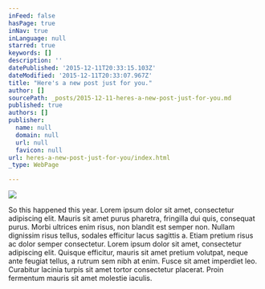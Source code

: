 ```yaml
---
inFeed: false
hasPage: true
inNav: true
inLanguage: null
starred: true
keywords: []
description: ''
datePublished: '2015-12-11T20:33:15.103Z'
dateModified: '2015-12-11T20:33:07.967Z'
title: "Here's a new post just for you."
author: []
sourcePath: _posts/2015-12-11-heres-a-new-post-just-for-you.md
published: true
authors: []
publisher:
  name: null
  domain: null
  url: null
  favicon: null
url: heres-a-new-post-just-for-you/index.html
_type: WebPage

---
```

![](https://the-grid-user-content.s3-us-west-2.amazonaws.com/ea9aea2c-53c9-47f4-b5db-463f49cda3c8.jpg)

So this happened this year. Lorem ipsum dolor sit amet, consectetur adipiscing elit. Mauris sit amet purus pharetra, fringilla dui quis, consequat purus. Morbi ultrices enim risus, non blandit est semper non. Nullam dignissim risus tellus, sodales efficitur lacus sagittis a. Etiam pretium risus ac dolor semper consectetur. Lorem ipsum dolor sit amet, consectetur adipiscing elit. Quisque efficitur, mauris sit amet pretium volutpat, neque ante feugiat tellus, a rutrum sem nibh at enim. Fusce sit amet imperdiet leo. Curabitur lacinia turpis sit amet tortor consectetur placerat. Proin fermentum mauris sit amet molestie iaculis.